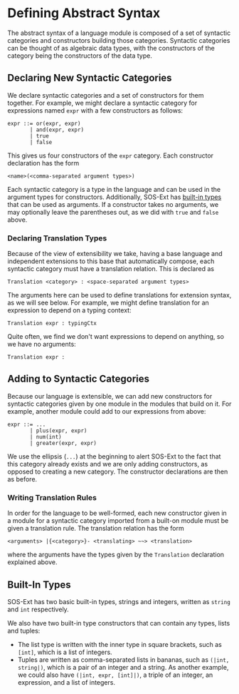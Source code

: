 # Defining Abstract Syntax
The abstract syntax of a language module is composed of a set of
syntactic categories and constructors building those categories.
Syntactic categories can be thought of as algebraic data types, with
the constructors of the category being the constructors of the data
type.


## Declaring New Syntactic Categories
We declare syntactic categories and a set of constructors for them
together.  For example, we might declare a syntactic category for
expressions named `expr` with a few constructors as follows:
```
expr ::= or(expr, expr)
       | and(expr, expr)
       | true
       | false
```
This gives us four constructors of the `expr` category.  Each
constructor declaration has the form
```
<name>(<comma-separated argument types>)
```
Each syntactic category is a type in the language and can be used in
the argument types for constructors.  Additionally, SOS-Ext has
[built-in types](#built-in-types) that can be used as arguments.  If a
constructor takes no arguments, we may optionally leave the
parentheses out, as we did with `true` and `false` above.

### Declaring Translation Types
Because of the view of extensibility we take, having a base language
and independent extensions to this base that automatically compose,
each syntactic category must have a translation relation.  This is
declared as
```
Translation <category> : <space-separated argument types>
```
The arguments here can be used to define translations for extension
syntax, as we will see below.  For example, we might define
translation for an expression to depend on a typing context:
```
Translation expr : typingCtx
```
Quite often, we find we don't want expressions to depend on anything,
so we have no arguments:
```
Translation expr :
```


## Adding to Syntactic Categories
Because our language is extensible, we can add new constructors for
syntactic categories given by one module in the modules that build on
it.  For example, another module could add to our expressions from
above:
```
expr ::= ...
       | plus(expr, expr)
       | num(int)
       | greater(expr, expr)
```
We use the ellipsis (`...`) at the beginning to alert SOS-Ext to the
fact that this category already exists and we are only adding
constructors, as opposed to creating a new category.  The constructor
declarations are then as before.

### Writing Translation Rules
In order for the language to be well-formed, each new constructor
given in a module for a syntactic category imported from a built-on
module must be given a translation rule.  The translation relation has
the form
```
<arguments> |{<category>}- <translating> ~~> <translation>
```
where the arguments have the types given by the `Translation`
declaration explained above.


## Built-In Types
SOS-Ext has two basic built-in types, strings and integers, written as
`string` and `int` respectively.

We also have two built-in type constructors that can contain any
types, lists and tuples:
* The list type is written with the inner type in square brackets,
  such as `[int]`, which is a list of integers.
* Tuples are written as comma-separated lists in bananas, such as
  `(|int, string|)`, which is a pair of an integer and a string.  As
  another example, we could also have `(|int, expr, [int]|)`, a triple
  of an integer, an expression, and a list of integers.
